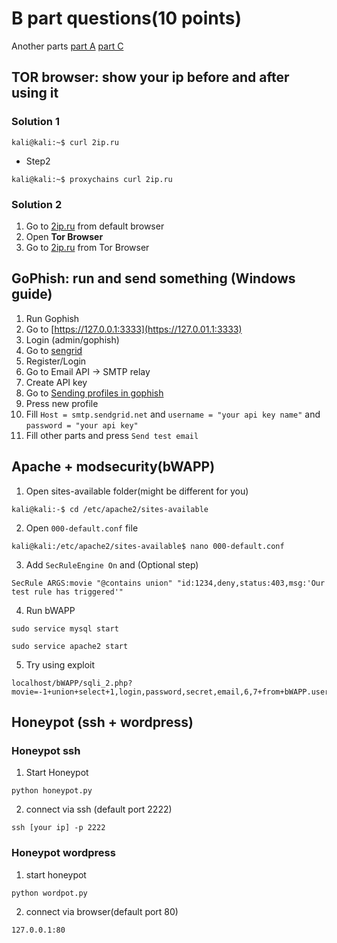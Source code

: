 # B part questions(10 points)
Another parts [part A](part2.md) [part C](part4.md)
 ## TOR browser: show your ip before and after using it
 ### Solution 1
 ```
 kali@kali:~$ curl 2ip.ru
 ```
 - Step2
 ```
 kali@kali:~$ proxychains curl 2ip.ru
 ```
 ### Solution 2
 1. Go to [2ip.ru](https://2ip.ru) from default browser
 2. Open **Tor Browser**
 3. Go to [2ip.ru](https://2ip.ru) from Tor Browser
 
 
 ## GoPhish: run and send something (Windows guide)
 1. Run Gophish
 2. Go to [https://127.0.0.1:3333](https://127.0.01.1:3333)
 3. Login (admin/gophish)
 4. Go to [sengrid](https://sendgrid.com)
 5. Register/Login
 6. Go to Email API -> SMTP relay
 7. Create API key
 8. Go to [Sending profiles in gophish](https://127.0.0.1:3333/sending_profiles)
 9. Press new profile
 10. Fill `Host = smtp.sendgrid.net` and `username = "your api key name"` and `password = "your api key"`
 11. Fill other parts and press `Send test email`
 
 
 ## Apache + modsecurity(bWAPP)
 1. Open sites-available folder(might be different for you)
 ```
 kali@kali:-$ cd /etc/apache2/sites-available
 ```
 2. Open `000-default.conf` file
 ```
 kali@kali:/etc/apache2/sites-available$ nano 000-default.conf
 ```
 3. Add `SecRuleEngine On` and (Optional step)
 ```
 SecRule ARGS:movie "@contains union" "id:1234,deny,status:403,msg:'Our test rule has triggered'"
 ```
 4. Run bWAPP 
 ```
 sudo service mysql start
 ``` 
 ```
 sudo service apache2 start
 ```
 5. Try using exploit 
 ```
 localhost/bWAPP/sqli_2.php?movie=-1+union+select+1,login,password,secret,email,6,7+from+bWAPP.users+order%20by%204+desc+&action=go
 ```
 
 ## Honeypot (ssh + wordpress)
 ### Honeypot ssh
 1. Start Honeypot
 ```
 python honeypot.py
 ```
 2. connect via ssh (default port 2222)
 ```
 ssh [your ip] -p 2222
 ```
 ### Honeypot wordpress
 1. start honeypot
 ```
 python wordpot.py
 ```
 2. connect via browser(default port 80)
 ```
 127.0.0.1:80
 ```
